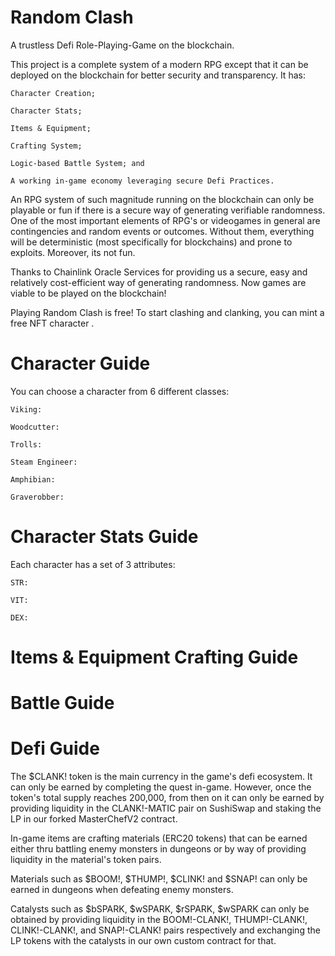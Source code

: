 # Random Clash

A trustless Defi Role-Playing-Game on the blockchain.

This project is a complete system of a modern RPG except that it can be deployed on the blockchain for better security and transparency.
It has:

    Character Creation;

    Character Stats;

    Items & Equipment;

    Crafting System;

    Logic-based Battle System; and

    A working in-game economy leveraging secure Defi Practices.

An RPG system of such magnitude running on the blockchain can only be playable or fun if there is a secure way of generating verifiable randomness. One of the most important elements of RPG's or videogames in general are contingencies and random events or outcomes. Without them, everything will be deterministic (most specifically for blockchains) and prone to exploits. Moreover, its not fun.

Thanks to Chainlink Oracle Services for providing us a secure, easy and relatively cost-efficient way of generating randomness. Now games are viable to be played on the blockchain!

Playing Random Clash is free! To start clashing and clanking, you can mint a free NFT character <here>.

# Character Guide
You can choose a character from 6 different classes:

    Viking:

    Woodcutter:

    Trolls:

    Steam Engineer:

    Amphibian:

    Graverobber:

# Character Stats Guide
Each character has a set of 3 attributes:

    STR:

    VIT:

    DEX:

# Items & Equipment Crafting Guide

# Battle Guide

# Defi Guide
The $CLANK! token is the main currency in the game's defi ecosystem. It can only be earned by completing the quest in-game. However, once the token's total supply reaches 200,000, from then on it can only be earned by providing liquidity in the CLANK!-MATIC pair on SushiSwap and staking the LP in our forked MasterChefV2 contract.

In-game items are crafting materials (ERC20 tokens) that can be earned either thru battling enemy monsters in dungeons or by way of providing liquidity in the material's token pairs.

Materials such as $BOOM!, $THUMP!, $CLINK! and $SNAP! can only be earned in dungeons when defeating enemy monsters.

Catalysts such as $bSPARK, $wSPARK, $rSPARK, $wSPARK can only be obtained by providing liquidity in the BOOM!-CLANK!, THUMP!-CLANK!, CLINK!-CLANK!, and SNAP!-CLANK! pairs respectively and exchanging the LP tokens with the catalysts in our own custom contract for that.




